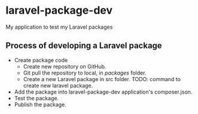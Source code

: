 # laravel-package-dev
My application to test my Laravel packages

## Process of developing a Laravel package

* Create package code
  * Create new repository on GitHub.
  * Git pull the repository to local, in *packages* folder.
  * Create a new Laravel package in src folder.
    TODO: command to create new laravel package.
* Add the package into laravel-package-dev application's composer.json.
* Test the package.
* Publish the package.